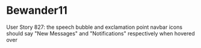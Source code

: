 # Bewander11
User Story 827: the speech bubble and exclamation point navbar icons should say "New Messages" and "Notifications" respectively when hovered over
